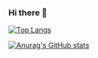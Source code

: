 ### Hi there 👋

<!--
**heejin-k/heejin-k** is a ✨ _special_ ✨ repository because its `README.md` (this file) appears on your GitHub profile.

Here are some ideas to get you started:

- 🔭 I’m currently working on ...
- 🌱 I’m currently learning ...
- 👯 I’m looking to collaborate on ...
- 🤔 I’m looking for help with ...
- 💬 Ask me about ...
- 📫 How to reach me: ...
- 😄 Pronouns: ...
- ⚡ Fun fact: ...
-->
﻿[![Top Langs](https://github-readme-stats.vercel.app/api/top-langs/?username=heejin-k&langs_count=6&layout=compact&theme=radical)](https://github.com/heejin-k/heejin-k)
 
[![Anurag's GitHub stats](https://github-readme-stats.vercel.app/api?username=heejin-k&count_private=true)](https://github.com/anuraghazra/github-readme-stats)
